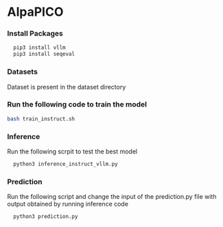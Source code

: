 # AlpaPICO
### Install Packages

```python
  pip3 install vllm
  pip3 install seqeval
```
 
### Datasets
Dataset is present in the dataset directory
### Run the following code to train the model
```bash
bash train_instruct.sh
```
### Inference
Run the following scrpit to test the best model
```python
  python3 inference_instruct_vllm.py
```
### Prediction
Run the following script and change the input of the prediction.py file with output obtained by running inference code
```python
  python3 prediction.py
```

